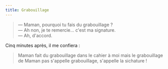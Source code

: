 ```yaml
---
title: Grabouillage
---
```


> — Maman, pourquoi tu fais du grabouillage ?  
> — Ah non, je te remercie… c'est ma signature.  
> — Ah, d'accord.

Cinq minutes après, il me confiera :

> Maman fait du grabouillage dans le cahier à moi mais le grabouillage de Maman pas s'appelle grabouillage, s'appelle la sichature !
